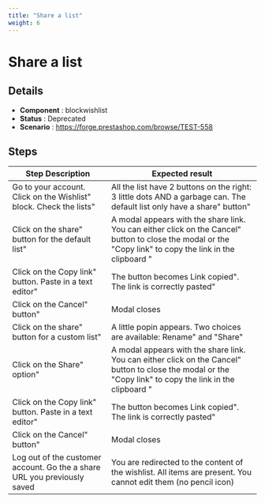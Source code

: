 ```yaml
---
title: "Share a list"
weight: 6
---
```


# Share a list
## Details
* **Component** : blockwishlist
* **Status** : Deprecated
* **Scenario** : https://forge.prestashop.com/browse/TEST-558

## Steps
| Step Description | Expected result |
| ----- | ----- |
| Go to your account. Click on the Wishlist" block. Check the lists" | All the list have 2 buttons on the right: 3 little dots AND a garbage can. The default list only have a share" button" |
| Click on the share" button for the default list" | A modal appears with the share link. You can either click on the Cancel" button to close the modal or the "Copy link" to copy the link in the clipboard " |
| Click on the Copy link" button. Paste in a text editor" | The button becomes Link copied". The link is correctly pasted" |
| Click on the Cancel" button" | Modal closes |
| Click on the share" button for a custom list" | A little popin appears. Two choices are available: Rename" and "Share" |
| Click on the Share" option" | A modal appears with the share link. You can either click on the Cancel" button to close the modal or the "Copy link" to copy the link in the clipboard " |
| Click on the Copy link" button. Paste in a text editor" | The button becomes Link copied". The link is correctly pasted" |
| Click on the Cancel" button" | Modal closes |
| Log out of the customer account. Go the a share URL you previously saved | You are redirected to the content of the wishlist. All items are present. You cannot edit them (no pencil icon) |

